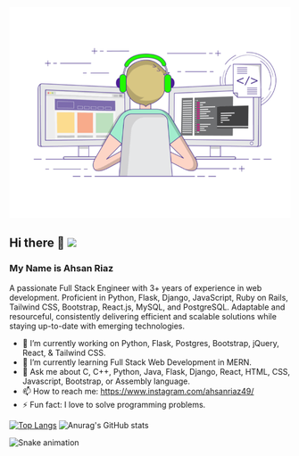![Image](1626719730536.gif?style=centerme) 
## Hi there 👋 ![](https://komarev.com/ghpvc/?username=AhsanRiaz9)
### My Name is Ahsan Riaz 

A passionate Full Stack Engineer with 3+ years of experience in web development. Proficient in Python, Flask, Django,
JavaScript, Ruby on Rails, Tailwind CSS, Bootstrap, React.js, MySQL, and PostgreSQL. Adaptable and resourceful,
consistently delivering efficient and scalable solutions while staying up-to-date with emerging technologies.

- 🔭 I’m currently working on Python, Flask, Postgres, Bootstrap, jQuery, React, & Tailwind CSS.
- 🌱 I’m currently learning Full Stack Web Development in MERN.
- 💬 Ask me about C, C++, Python, Java, Flask, Django, React, HTML, CSS, Javascript, Bootstrap, or Assembly language.
- 📫 How to reach me: https://www.instagram.com/ahsanriaz49/
- ⚡ Fun fact: I love to solve programming problems.

 [![Top Langs](https://github-readme-stats.vercel.app/api/top-langs/?username=ahsanriaz9&layout=compact&langs_count=12&theme=radical)](https://github.com/anuraghazra/github-readme-stats)  ![Anurag's GitHub stats](https://github-readme-stats.vercel.app/api?username=ahsanriaz9&show_icons=true&theme=radical) 

![Snake animation](https://github.com/mlarasusan/mlarasusan/blob/output/github-contribution-grid-snake.svg)

